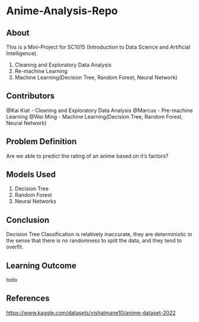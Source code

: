 # Anime-Analysis-Repo

## About

This is a Mini-Project for SC1015 (Introduction to Data Science and Artificial Intelligence).


1) Cleaning and Exploratory Data Analysis
2) Re-machine Learning
3) Machine Learning(Decision Tree, Random Forest, Neural Network)

## Contributors

@Kai Kiat - Cleaning and Exploratory Data Analysis
@Marcus - Pre-machine Learning
@Wei Ming - Machine Learning(Decision Tree, Random Forest, Neural Network)

## Problem Definition

Are we able to predict the rating of an anime based on it’s factors?

## Models Used

1) Decision Tree
2) Random Forest
3) Neural Networks

## Conclusion

Decision Tree Classification is relatively inaccurate, they are deterministic in the sense that there is no randomness to split the data, and they tend to overfit.

## Learning Outcome

todo

## References
https://www.kaggle.com/datasets/vishalmane10/anime-dataset-2022
